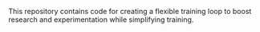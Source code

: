This repository contains code for creating a flexible training loop to boost research and experimentation while simplifying training.
